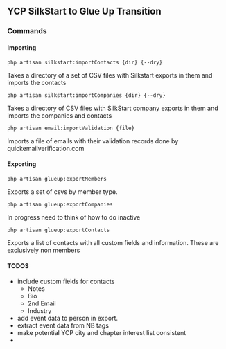 ## YCP SilkStart to Glue Up Transition

### Commands

#### Importing

```
php artisan silkstart:importContacts {dir} {--dry}
```

Takes a directory of a set of CSV files with Silkstart exports in them and imports the contacts

```
php artisan silkstart:importCompanies {dir} {--dry}
```

Takes a directory of CSV files with SilkStart company exports in them and imports the companies and contacts

```injectablephp
php artisan email:importValidation {file}
```

Imports a file of emails with their validation records done by quickemailverification.com

#### Exporting

```
php artisan glueup:exportMembers
```

Exports a set of csvs by member type.

```
php artisan glueup:exportCompanies
```

In progress need to think of how to do inactive

```
php artisan glueup:exportContacts
```

Exports a list of contacts with all custom fields and information. These are exclusively non members

#### TODOS

* include custom fields for contacts
    * Notes
    * Bio
    * 2nd Email
    * Industry
* add event data to person in export.
* extract event data from NB tags
* make potential YCP city and chapter interest list consistent
* 

